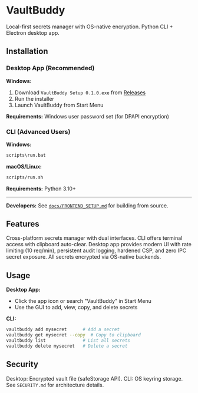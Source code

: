 # VaultBuddy

Local-first secrets manager with OS-native encryption. Python CLI + Electron desktop app.

## Installation

### Desktop App (Recommended)

**Windows:**
1. Download `VaultBuddy Setup 0.1.0.exe` from [Releases](https://github.com/AbdiAreys/VaultBuddy/releases)
2. Run the installer
3. Launch VaultBuddy from Start Menu

**Requirements:** Windows user password set (for DPAPI encryption)

### CLI (Advanced Users)

**Windows:**
```bash
scripts\run.bat
```

**macOS/Linux:**
```bash
scripts/run.sh
```

**Requirements:** Python 3.10+

---

**Developers:** See [`docs/FRONTEND_SETUP.md`](docs/FRONTEND_SETUP.md) for building from source.

## Features

Cross-platform secrets manager with dual interfaces. CLI offers terminal access with clipboard auto-clear. Desktop app provides modern UI with rate limiting (10 req/min), persistent audit logging, hardened CSP, and zero IPC secret exposure. All secrets encrypted via OS-native backends.

## Usage

**Desktop App:**
- Click the app icon or search "VaultBuddy" in Start Menu
- Use the GUI to add, view, copy, and delete secrets

**CLI:**
```bash
vaultbuddy add mysecret      # Add a secret
vaultbuddy get mysecret --copy  # Copy to clipboard
vaultbuddy list              # List all secrets
vaultbuddy delete mysecret   # Delete a secret
```

## Security

Desktop: Encrypted vault file (safeStorage API). CLI: OS keyring storage. See `SECURITY.md` for architecture details.